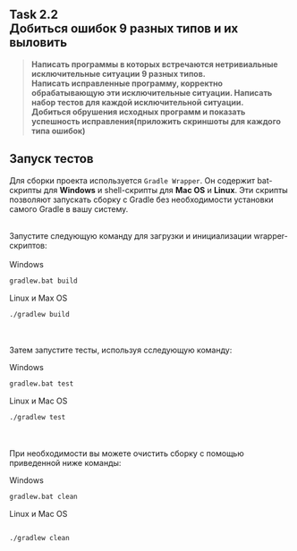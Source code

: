 ## Task 2.2 <br> Добиться ошибок 9 разных типов и их выловить 

> **Написать программы в которых встречаются нетривиальные исключительные ситуации 9 разных типов.<br> 
> Написать исправленные программу, корректно обрабатывающую эти исключительные ситуации. Написать набор тестов для каждой исключительной ситуации.<br>
> Добиться обрушения исходных программ и показать успешность исправления(приложить скриншоты для каждого типа ошибок)**

 ## Запуск тестов
  Для сборки проекта используется `Gradle Wrapper`. Он содержит bat-скрипты для **Windows** и shell-скрипты для **Mac OS** и **Linux**. 
  Эти скрипты позволяют запускать сборку с Gradle без необходимости установки самого Gradle в вашу систему. <br></br>
  
  Запустите следующую команду для загрузки и инициализации wrapper-скриптов:
  <br></br>
  Windows
  ```sh
  gradlew.bat build
  ```
  Linux и Max OS
  ```sh
  ./gradlew build
  ```
  <br></br>
  Затем запустите тесты, используя сследующую команду:
  
  Windows
  ```sh
  gradlew.bat test
  ```
  Linux и Mac OS
  ```sh
  ./gradlew test
  ```
  
  <br></br>
  При необходимости вы можете очистить сборку с помощью приведенной ниже команды:
  
  Windows
  ```sh
  gradlew.bat clean
  ```
  Linux и Mac OS
  ```sh
  
  ./gradlew clean
  ```
